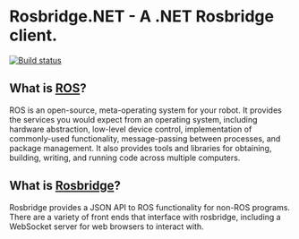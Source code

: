 # Rosbridge.NET - A .NET Rosbridge client.
[![Build status](https://ci.appveyor.com/api/projects/status/btsgwxhsgj720a34/branch/master?svg=true)](https://ci.appveyor.com/project/tothcs1105/rosbridge-net/branch/master)

## What is [ROS](http://www.ros.org/)?
ROS is an open-source, meta-operating system for your robot. It provides the services you would expect from an operating system, including hardware abstraction, low-level device control, implementation of commonly-used functionality, message-passing between processes, and package management. It also provides tools and libraries for obtaining, building, writing, and running code across multiple computers.

## What is [Rosbridge](http://wiki.ros.org/rosbridge_suite)?
Rosbridge provides a JSON API to ROS functionality for non-ROS programs. There are a variety of front ends that interface with rosbridge, including a WebSocket server for web browsers to interact with.
